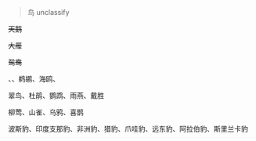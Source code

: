 



> 鸟   unclassify

~~天鹅~~

~~大雁~~

~~鸳鸯~~

、、鹈鹕、海鸥、

翠鸟、杜鹃、鹦鹉、雨燕、戴胜

柳莺、山雀、乌鸦、喜鹊













波斯豹、印度支那豹、非洲豹、猎豹、爪哇豹、远东豹、阿拉伯豹、斯里兰卡豹